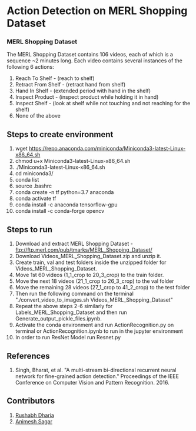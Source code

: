 # Action Detection on MERL Shopping Dataset


### MERL Shopping Dataset

The MERL Shopping Dataset contains 106 videos, each of which is a sequence ~2 minutes long. Each video contains several instances of the following 6 actions:
  1. Reach To Shelf     - (reach to shelf)
  2. Retract From Shelf - (retract hand from shelf)
  3. Hand In Shelf      - (extended period with hand in the shelf)
  4. Inspect Product    - (inspect product while holding it in hand)
  5. Inspect Shelf      - (look at shelf while not touching and not reaching for the shelf)
  6. None of the above


## Steps to create environment
1. wget https://repo.anaconda.com/miniconda/Miniconda3-latest-Linux-x86_64.sh
2. chmod u+x Miniconda3-latest-Linux-x86_64.sh 
3. ./Miniconda3-latest-Linux-x86_64.sh 
4. cd miniconda3/
5. conda list
6. source .bashrc
7. conda create -n tf python=3.7 anaconda
8. conda activate tf
9. conda install -c anaconda tensorflow-gpu
10. conda install -c conda-forge opencv


## Steps to run
1. Download and extract MERL Shopping Dataset - ftp://ftp.merl.com/pub/tmarks/MERL_Shopping_Dataset/
2. Download Videos_MERL_Shopping_Dataset.zip and unzip it.
3. Create train, val and test folders inside the unzipped folder for Videos_MERL_Shopping_Dataset.
4. Move 1st 60 videos (1_1_crop to 20_3_crop) to the train folder.
5. Move the next 18 videos (21_1_crop to 26_3_crop) to the val folder
6. Move the remaining 28 videos (27_1_crop to 41_2_crop) to the test folder
7. Then run the following command on the terminal "./convert_video_to_images.sh Videos_MERL_Shopping_Dataset"
8. Repeat the above steps 2-6 similarly for Labels_MERL_Shopping_Dataset and then run Generate_output_pickle_files.ipynb.
9. Activate the conda environment and run ActionRecognition.py on terminal or ActionRecognition.ipynb to run in the jupyter environment 
10. In order to run ResNet Model run Resnet.py


## References
1. Singh, Bharat, et al. "A multi-stream bi-directional recurrent neural network for fine-grained action detection." Proceedings of the IEEE Conference on Computer Vision and Pattern Recognition. 2016.



## Contributors
1. [Rushabh Dharia](https://github.com/rushabhdharia)
2. [Animesh Sagar](https://github.com/animeshsagar)
 
